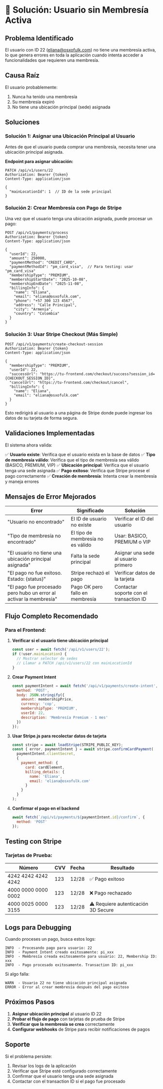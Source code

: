 # 🔧 Solución: Usuario sin Membresía Activa

## Problema Identificado

El usuario con ID 22 (eliana@osxofulk.com) no tiene una membresía activa, lo que genera errores en toda la aplicación cuando intenta acceder a funcionalidades que requieren una membresía.

## Causa Raíz

El usuario probablemente:
1. Nunca ha tenido una membresía
2. Su membresía expiró
3. No tiene una ubicación principal (sede) asignada

## Soluciones

### Solución 1: Asignar una Ubicación Principal al Usuario

Antes de que el usuario pueda comprar una membresía, necesita tener una ubicación principal asignada.

**Endpoint para asignar ubicación:**
```http
PATCH /api/v1/users/22
Authorization: Bearer {token}
Content-Type: application/json

{
  "mainLocationId": 1  // ID de la sede principal
}
```

### Solución 2: Crear Membresía con Pago de Stripe

Una vez que el usuario tenga una ubicación asignada, puede procesar un pago:

```http
POST /api/v1/payments/process
Authorization: Bearer {token}
Content-Type: application/json

{
  "userId": 22,
  "amount": 250000,
  "paymentMethod": "CREDIT_CARD",
  "paymentMethodId": "pm_card_visa",  // Para testing: usar "pm_card_visa"
  "membershipType": "PREMIUM",
  "membershipStartDate": "2025-10-08",
  "membershipEndDate": "2025-11-08",
  "billingInfo": {
    "name": "Eliana",
    "email": "eliana@osxofulk.com",
    "phone": "+57 300 123 4567",
    "address": "Calle Principal",
    "city": "Armenia",
    "country": "Colombia"
  }
}
```

### Solución 3: Usar Stripe Checkout (Más Simple)

```http
POST /api/v1/payments/create-checkout-session
Authorization: Bearer {token}
Content-Type: application/json

{
  "membershipType": "PREMIUM",
  "userId": 22,
  "successUrl": "https://tu-frontend.com/checkout/success?session_id={CHECKOUT_SESSION_ID}",
  "cancelUrl": "https://tu-frontend.com/checkout/cancel",
  "billingInfo": {
    "name": "Eliana",
    "email": "eliana@osxofulk.com"
  }
}
```

Esto redirigirá al usuario a una página de Stripe donde puede ingresar los datos de su tarjeta de forma segura.

## Validaciones Implementadas

El sistema ahora valida:

✅ **Usuario existe**: Verifica que el usuario exista en la base de datos
✅ **Tipo de membresía válido**: Verifica que el tipo de membresía sea válido (BASICO, PREMIUM, VIP)
✅ **Ubicación principal**: Verifica que el usuario tenga una sede asignada
✅ **Pago exitoso**: Verifica que Stripe procese el pago correctamente
✅ **Creación de membresía**: Intenta crear la membresía y maneja errores

## Mensajes de Error Mejorados

| Error | Significado | Solución |
|-------|-------------|----------|
| "Usuario no encontrado" | El ID de usuario no existe | Verificar el ID del usuario |
| "Tipo de membresía no encontrado" | El tipo de membresía no es válido | Usar: BASICO, PREMIUM o VIP |
| "El usuario no tiene una ubicación principal asignada" | Falta la sede principal | Asignar una sede al usuario primero |
| "El pago no fue exitoso. Estado: {status}" | Stripe rechazó el pago | Verificar datos de la tarjeta |
| "El pago fue procesado pero hubo un error al activar la membresía" | Pago OK pero fallo en membresía | Contactar soporte con el transaction ID |

## Flujo Completo Recomendado

### Para el Frontend:

1. **Verificar si el usuario tiene ubicación principal**
   ```javascript
   const user = await fetch('/api/v1/users/22');
   if (!user.mainLocation) {
     // Mostrar selector de sedes
     // Llamar a PATCH /api/v1/users/22 con mainLocationId
   }
   ```

2. **Crear Payment Intent**
   ```javascript
   const paymentIntent = await fetch('/api/v1/payments/create-intent', {
     method: 'POST',
     body: JSON.stringify({
       amount: membershipPrice,
       currency: 'cop',
       membershipType: 'PREMIUM',
       userId: 22,
       description: 'Membresía Premium - 1 mes'
     })
   });
   ```

3. **Usar Stripe.js para recolectar datos de tarjeta**
   ```javascript
   const stripe = await loadStripe(STRIPE_PUBLIC_KEY);
   const { error, paymentIntent } = await stripe.confirmCardPayment(
     paymentIntent.clientSecret,
     {
       payment_method: {
         card: cardElement,
         billing_details: {
           name: 'Eliana',
           email: 'eliana@osxofulk.com'
         }
       }
     }
   );
   ```

4. **Confirmar el pago en el backend**
   ```javascript
   await fetch(`/api/v1/payments/${paymentIntent.id}/confirm`, {
     method: 'POST'
   });
   ```

## Testing con Stripe

### Tarjetas de Prueba:

| Número | CVV | Fecha | Resultado |
|--------|-----|-------|-----------|
| 4242 4242 4242 4242 | 123 | 12/28 | ✅ Pago exitoso |
| 4000 0000 0000 0002 | 123 | 12/28 | ❌ Pago rechazado |
| 4000 0025 0000 3155 | 123 | 12/28 | ⚠️ Requiere autenticación 3D Secure |

## Logs para Debugging

Cuando proceses un pago, busca estos logs:

```
INFO  - Procesando pago para usuario: 22
INFO  - Payment Intent creado exitosamente: pi_xxx
INFO  - Membresía creada exitosamente para usuario: 22, Membership ID: xxx
INFO  - Pago procesado exitosamente. Transaction ID: pi_xxx
```

Si algo falla:
```
WARN  - Usuario 22 no tiene ubicación principal asignada
ERROR - Error al crear membresía después del pago exitoso
```

## Próximos Pasos

1. **Asignar ubicación principal** al usuario ID 22
2. **Probar el flujo de pago** con tarjetas de prueba de Stripe
3. **Verificar que la membresía se crea** correctamente
4. **Configurar webhooks** de Stripe para recibir notificaciones de pagos

## Soporte

Si el problema persiste:
1. Revisar los logs de la aplicación
2. Verificar que Stripe esté configurado correctamente
3. Confirmar que el usuario tenga una sede asignada
4. Contactar con el transaction ID si el pago fue procesado

